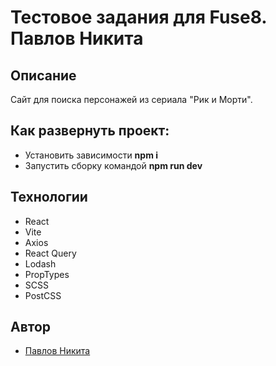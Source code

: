 # Тестовое задания для Fuse8. Павлов Никита

## Описание

Сайт для поиска персонажей из сериала "Рик и Морти".

## Как развернуть проект:

- Установить зависимости **npm i**
- Запустить сборку командой **npm run dev**

## Технологии

- React
- Vite
- Axios
- React Query
- Lodash
- PropTypes
- SCSS
- PostCSS

## Автор

- [Павлов Никита](https://t.me/elsenimic)
